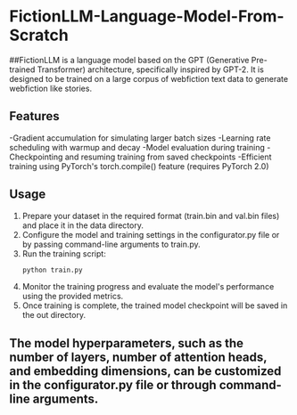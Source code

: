 # FictionLLM-Language-Model-From-Scratch

##FictionLLM is a language model based on the GPT (Generative Pre-trained Transformer) architecture, specifically inspired by GPT-2. It is designed to be trained on a large corpus of webfiction text data to generate webfiction like stories.

## Features

-Gradient accumulation for simulating larger batch sizes
-Learning rate scheduling with warmup and decay
-Model evaluation during training
-Checkpointing and resuming training from saved checkpoints
-Efficient training using PyTorch's torch.compile() feature (requires PyTorch 2.0)

## Usage

1. Prepare your dataset in the required format (train.bin and val.bin files) and place it in the data directory.
2. Configure the model and training settings in the configurator.py file or by passing command-line arguments to train.py.
3. Run the training script:
    ```bash
    python train.py
    ```
4. Monitor the training progress and evaluate the model's performance using the provided metrics.  
5. Once training is complete, the trained model checkpoint will be saved in the out directory.


## The model hyperparameters, such as the number of layers, number of attention heads, and embedding dimensions, can be customized in the configurator.py file or through command-line arguments.
